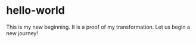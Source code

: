 # hello-world
This is my new beginning. It is a proof of my transformation.
Let us begin a new journey!
